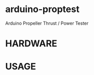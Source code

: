 arduino-proptest
================

Arduino Propeller Thrust / Power Tester

HARDWARE
========


USAGE
=====
